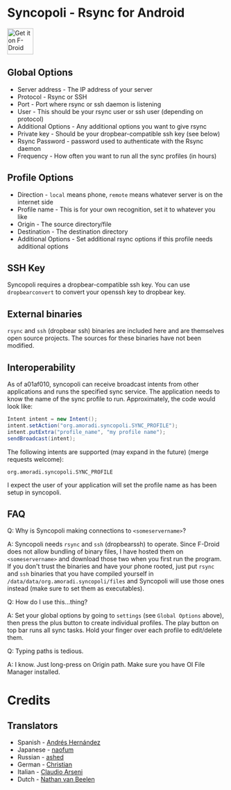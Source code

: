 Syncopoli - Rsync for Android
=============================

[<img src="https://f-droid.org/badge/get-it-on.png" alt="Get it on F-Droid" height="60">](https://f-droid.org/app/org.amoradi.syncopoli)

Global Options
--------------
* Server address - The IP address of your server
* Protocol - Rsync or SSH
* Port - Port where rsync or ssh daemon is listening
* User - This should be your rsync user or ssh user (depending on protocol)
* Additional Options - Any additional options you want to give rsync
* Private key - Should be your dropbear-compatible ssh key (see below)
* Rsync Password - password used to authenticate with the Rsync daemon
* Frequency - How often you want to run all the sync profiles (in hours)

Profile Options
---------------
* Direction - `local` means phone, `remote` means whatever server is on the internet side
* Profile name - This is for your own recognition, set it to whatever you like
* Origin - The source directory/file
* Destination - The destination directory
* Additional Options - Set additional rsync options if this profile needs additional options

SSH Key
-------
Syncopoli requires a dropbear-compatible ssh key. You can use `dropbearconvert` to convert your openssh key to dropbear key.

External binaries
-----------------
`rsync` and `ssh` (dropbear ssh) binaries are included here and are themselves open source projects. The sources for these binaries have not been modified.

Interoperability
----------------
As of a01af010, syncopoli can receive broadcast intents from other applications and runs the specified sync service. The application needs to know the name of the sync profile to run. Approximately, the code would look like:

```java
Intent intent = new Intent();
intent.setAction("org.amoradi.syncopoli.SYNC_PROFILE");
intent.putExtra("profile_name", "my profile name");
sendBroadcast(intent);
```

The following intents are supported (may expand in the future) (merge requests welcome):

```
org.amoradi.syncopoli.SYNC_PROFILE
```

I expect the user of your application will set the profile name as has been setup in syncopoli.

FAQ
---

Q: Why is Syncopoli making connections to `<someservername>`?

A: Syncopoli needs `rsync` and `ssh` (dropbearssh) to operate. Since F-Droid does not allow bundling of binary files, I have hosted them on `<someservername>` and download those two when you first run the program. If you don't trust the binaries and have your phone rooted, just put `rsync` and `ssh` binaries that you have compiled yourself in `/data/data/org.amoradi.syncopoli/files` and Syncopoli will use those ones instead (make sure to set them as executables).

Q: How do I use this...thing?

A: Set your global options by going to `settings` (see `Global Options` above), then press the plus button to create individual profiles. The play button on top bar runs all sync tasks. Hold your finger over each profile to edit/delete them.

Q: Typing paths is tedious.

A: I know. Just long-press on Origin path. Make sure you have OI File Manager installed.

Credits
=======

Translators
-----------
* Spanish - [Andrés Hernández](https://gitlab.com/u/auroszx)
* Japanese - [naofum](https://gitlab.com/u/naofumi)
* Russian - [ashed](https://gitlab.com/u/ashed)
* German - [Christian](https://gitlab.com/u/epinez)
* Italian - [Claudio Arseni](https://gitlab.com/Claudinux)
* Dutch - [Nathan van Beelen](https://gitlab.com/nvbln)
